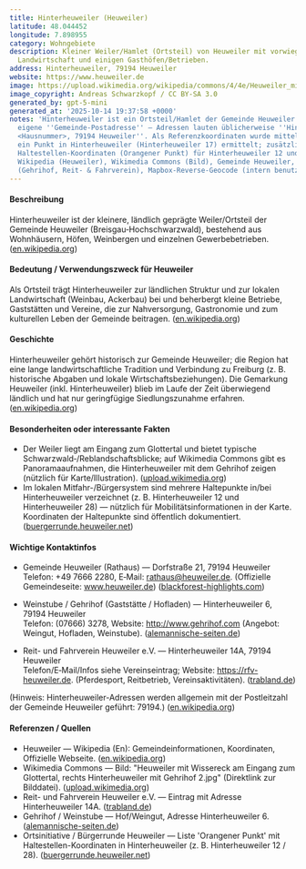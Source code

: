 ```yaml
---
title: Hinterheuweiler (Heuweiler)
latitude: 48.044452
longitude: 7.898955
category: Wohngebiete
description: Kleiner Weiler/Hamlet (Ortsteil) von Heuweiler mit vorwiegend Wohnnutzung,
  Landwirtschaft und einigen Gasthöfen/Betrieben.
address: Hinterheuweiler, 79194 Heuweiler
website: https://www.heuweiler.de
image: https://upload.wikimedia.org/wikipedia/commons/4/4e/Heuweiler_mit_Wissereck_am_Eingang_zum_Glottertal%2C_rechts_Hinterheuweiler_mit_Gehrihof_2.jpg
image_copyright: Andreas Schwarzkopf / CC BY-SA 3.0
generated_by: gpt-5-mini
generated_at: '2025-10-14 19:37:58 +0000'
notes: 'Hinterheuweiler ist ein Ortsteil/Hamlet der Gemeinde Heuweiler und hat keine
  eigene ''Gemeinde-Postadresse'' – Adressen lauten üblicherweise ''Hinterheuweiler
  <Hausnummer>, 79194 Heuweiler''. Als Referenzkoordinaten wurde mittels Mapbox-Reverse-Geocoding
  ein Punkt in Hinterheuweiler (Hinterheuweiler 17) ermittelt; zusätzlich liegen öffentliche
  Haltestellen-Koordinaten (Orangener Punkt) für Hinterheuweiler 12 und 28 vor. Quellen:
  Wikipedia (Heuweiler), Wikimedia Commons (Bild), Gemeinde Heuweiler, lokale Einträge
  (Gehrihof, Reit- & Fahrverein), Mapbox-Reverse-Geocode (intern benutzt).'
---
```

#### Beschreibung
Hinterheuweiler ist der kleinere, ländlich geprägte Weiler/Ortsteil der Gemeinde Heuweiler (Breisgau‑Hochschwarzwald), bestehend aus Wohnhäusern, Höfen, Weinbergen und einzelnen Gewerbebetrieben. ([en.wikipedia.org](https://en.wikipedia.org/wiki/Heuweiler))

#### Bedeutung / Verwendungszweck für Heuweiler
Als Ortsteil trägt Hinterheuweiler zur ländlichen Struktur und zur lokalen Landwirtschaft (Weinbau, Ackerbau) bei und beherbergt kleine Betriebe, Gaststätten und Vereine, die zur Nahversorgung, Gastronomie und zum kulturellen Leben der Gemeinde beitragen. ([en.wikipedia.org](https://en.wikipedia.org/wiki/Heuweiler))

#### Geschichte
Hinterheuweiler gehört historisch zur Gemeinde Heuweiler; die Region hat eine lange landwirtschaftliche Tradition und Verbindung zu Freiburg (z. B. historische Abgaben und lokale Wirtschaftsbeziehungen). Die Gemarkung Heuweiler (inkl. Hinterheuweiler) blieb im Laufe der Zeit überwiegend ländlich und hat nur geringfügige Siedlungszunahme erfahren. ([en.wikipedia.org](https://en.wikipedia.org/wiki/Heuweiler))

#### Besonderheiten oder interessante Fakten
- Der Weiler liegt am Eingang zum Glottertal und bietet typische Schwarzwald‑/Reblandschaftsblicke; auf Wikimedia Commons gibt es Panoramaaufnahmen, die Hinterheuweiler mit dem Gehrihof zeigen (nützlich für Karte/Illustration). ([upload.wikimedia.org](https://upload.wikimedia.org/wikipedia/commons/4/4e/Heuweiler_mit_Wissereck_am_Eingang_zum_Glottertal%2C_rechts_Hinterheuweiler_mit_Gehrihof_2.jpg))  
- Im lokalen Mitfahr-/Bürgersystem sind mehrere Haltepunkte in/bei Hinterheuweiler verzeichnet (z. B. Hinterheuweiler 12 und Hinterheuweiler 28) — nützlich für Mobilitätsinformationen in der Karte. Koordinaten der Haltepunkte sind öffentlich dokumentiert. ([buergerrunde.heuweiler.net](https://buergerrunde.heuweiler.net/op/?utm_source=openai))

#### Wichtige Kontaktinfos
- Gemeinde Heuweiler (Rathaus) — Dorfstraße 21, 79194 Heuweiler  
  Telefon: +49 7666 2280, E‑Mail: rathaus@heuweiler.de. (Offizielle Gemeindeseite: www.heuweiler.de) ([blackforest-highlights.com](https://www.blackforest-highlights.com/poi/detail/rathaus-heuweiler-d76d7fc194?utm_source=openai))

- Weinstube / Gehrihof (Gaststätte / Hofladen) — Hinterheuweiler 6, 79194 Heuweiler  
  Telefon: (07666) 3278, Website: http://www.gehrihof.com (Angebot: Weingut, Hofladen, Weinstube). ([alemannische-seiten.de](https://www.alemannische-seiten.de/deutschland/heuweiler_gehrihof-heuweiler.php?utm_source=openai))

- Reit- und Fahrverein Heuweiler e.V. — Hinterheuweiler 14A, 79194 Heuweiler  
  Telefon/E‑Mail/Infos siehe Vereinseintrag; Website: https://rfv-heuweiler.de. (Pferdesport, Reitbetrieb, Vereinsaktivitäten). ([trabland.de](https://www.trabland.de/reit-und-fahrverein-heuweiler-ev?utm_source=openai))

(Hinweis: Hinterheuweiler-Adressen werden allgemein mit der Postleitzahl der Gemeinde Heuweiler geführt: 79194.) ([en.wikipedia.org](https://en.wikipedia.org/wiki/Heuweiler))

#### Referenzen / Quellen
- Heuweiler — Wikipedia (En): Gemeindeinformationen, Koordinaten, Offizielle Webseite. ([en.wikipedia.org](https://en.wikipedia.org/wiki/Heuweiler))  
- Wikimedia Commons — Bild: "Heuweiler mit Wissereck am Eingang zum Glottertal, rechts Hinterheuweiler mit Gehrihof 2.jpg" (Direktlink zur Bilddatei). ([upload.wikimedia.org](https://upload.wikimedia.org/wikipedia/commons/4/4e/Heuweiler_mit_Wissereck_am_Eingang_zum_Glottertal%2C_rechts_Hinterheuweiler_mit_Gehrihof_2.jpg))  
- Reit- und Fahrverein Heuweiler e.V. — Eintrag mit Adresse Hinterheuweiler 14A. ([trabland.de](https://www.trabland.de/reit-und-fahrverein-heuweiler-ev?utm_source=openai))  
- Gehrihof / Weinstube — Hof/Weingut, Adresse Hinterheuweiler 6. ([alemannische-seiten.de](https://www.alemannische-seiten.de/deutschland/heuweiler_gehrihof-heuweiler.php?utm_source=openai))  
- Ortsinitiative / Bürgerrunde Heuweiler — Liste 'Orangener Punkt' mit Haltestellen-Koordinaten in Hinterheuweiler (z. B. Hinterheuweiler 12 / 28). ([buergerrunde.heuweiler.net](https://buergerrunde.heuweiler.net/op/?utm_source=openai))